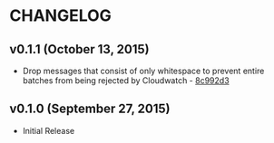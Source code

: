 # CHANGELOG

## v0.1.1 (October 13, 2015)

- Drop messages that consist of only whitespace to prevent entire batches from being rejected by Cloudwatch - [8c992d3](https://github.com/bradgignac/logspout-cloudwatch/commit/8c992d358ed89fc078ce2fe38fe6a1ee0caf6ce5)

## v0.1.0 (September 27, 2015)

- Initial Release
